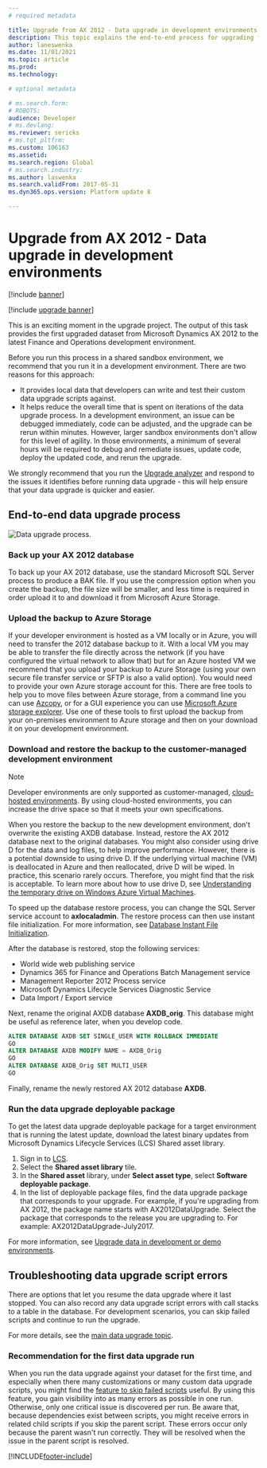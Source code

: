 ```yaml
---
# required metadata

title: Upgrade from AX 2012 - Data upgrade in development environments
description: This topic explains the end-to-end process for upgrading from Microsoft Dynamics AX 2012 to the latest Finance and Operations development environment.
author: laneswenka
ms.date: 11/01/2021
ms.topic: article
ms.prod: 
ms.technology: 

# optional metadata

# ms.search.form: 
# ROBOTS: 
audience: Developer
# ms.devlang: 
ms.reviewer: sericks
# ms.tgt_pltfrm: 
ms.custom: 106163
ms.assetid: 
ms.search.region: Global
# ms.search.industry: 
ms.author: laswenka
ms.search.validFrom: 2017-05-31
ms.dyn365.ops.version: Platform update 8

---
```


# Upgrade from AX 2012 - Data upgrade in development environments

[!include [banner](../includes/banner.md)]

[!include [upgrade banner](../includes/upgrade-banner.md)]

This is an exciting moment in the upgrade project. The output of this task provides the first upgraded dataset from Microsoft Dynamics AX 2012 to the latest Finance and Operations development environment.

Before you run this process in a shared sandbox environment, we recommend that you run it in a development environment. There are two reasons for this approach:

- It provides local data that developers can write and test their custom data upgrade scripts against.
- It helps reduce the overall time that is spent on iterations of the data upgrade process. In a development environment, an issue can be debugged immediately, code can be adjusted, and the upgrade can be rerun within minutes. However, larger sandbox environments don't allow for this level of agility. In those environments, a minimum of several hours will be required to debug and remediate issues, update code, deploy the updated code, and rerun the upgrade.

We strongly recommend that you run the [Upgrade analyzer](upgrade-analyzer-tool.md) and respond to the issues it identifies before running data upgrade - this will help ensure that your data upgrade is quicker and easier.

## End-to-end data upgrade process

![Data upgrade process.](media/endToEndDataUpgradeProcess.png)

### Back up your AX 2012 database

To back up your AX 2012 database, use the standard Microsoft SQL Server process to produce a BAK file. If you use the compression option when you create the backup, the file size will be smaller, and less time is required in order upload it to and download it from Microsoft Azure Storage.

### Upload the backup to Azure Storage

If your developer environment is hosted as a VM locally or in Azure, you will need to transfer the 2012 database backup to it. With a local VM you may be able to transfer the file directly across the network (if you have configured the virtual network to allow that) but for an Azure hosted VM we recommend that you upload your backup to Azure Storage (using your own secure file transfer service or SFTP is also a valid option). You would need to provide your own Azure storage account for this. There are free tools to help you to move files between Azure storage, from a command line you can use [Azcopy](/azure/storage/storage-use-azcopy), or for a GUI experience you can use [Microsoft Azure storage explorer](https://storageexplorer.com/). Use one of these tools to first upload the backup from your on-premises environment to Azure storage and then on your download it on your development environment.

### Download and restore the backup to the customer-managed development environment

> [!NOTE]
> Developer environments are only supported as customer-managed, [cloud-hosted environments](../dev-tools/access-instances.md). By using cloud-hosted environments, you can increase the drive space so that it meets your own specifications.  

When you restore the backup to the new development environment, don't overwrite the existing AXDB database. Instead, restore the AX 2012 database next to the original databases. You might also consider using drive D for the data and log files, to help improve performance. However, there is a potential downside to using drive D. If the underlying virtual machine (VM) is deallocated in Azure and then reallocated, drive D will be wiped. In practice, this scenario rarely occurs. Therefore, you might find that the risk is acceptable. To learn more about how to use drive D, see [Understanding the temporary drive on Windows Azure Virtual Machines](/archive/blogs/mast/understanding-the-temporary-drive-on-windows-azure-virtual-machines).

To speed up the database restore process, you can change the SQL Server service account to **axlocaladmin**. The restore process can then use instant file initialization. For more information, see [Database Instant File Initialization](/sql/relational-databases/databases/database-instant-file-initialization).

After the database is restored, stop the following services:

- World wide web publishing service
- Dynamics 365 for Finance and Operations Batch Management service
- Management Reporter 2012 Process service
- Microsoft Dynamics Lifecycle Services Diagnostic Service
- Data Import / Export service

Next, rename the original AXDB database **AXDB_orig**. This database might be useful as reference later, when you develop code.
```sql
ALTER DATABASE AXDB SET SINGLE_USER WITH ROLLBACK IMMEDIATE
GO
ALTER DATABASE AXDB MODIFY NAME = AXDB_Orig
GO
ALTER DATABASE AXDB_Orig SET MULTI_USER
GO
```

Finally, rename the newly restored AX 2012 database **AXDB**.

### Run the data upgrade deployable package 

To get the latest data upgrade deployable package for a target environment that is running the latest update, download the latest binary updates from Microsoft Dynamics Lifecycle Services (LCS) Shared asset library.

1. Sign in to [LCS](https://lcs.dynamics.com/).
2. Select the **Shared asset library** tile.
3. In the **Shared asset** library, under **Select asset type**, select **Software deployable package**.
4. In the list of deployable package files, find the data upgrade package that corresponds to your upgrade. For example, if you're upgrading from AX 2012, the package name starts with AX2012DataUpgrade. Select the package that corresponds to the release you are upgrading to. For example: AX2012DataUpgrade-July2017.

For more information, see [Upgrade data in development or demo environments](upgrade-data-to-latest-update.md). 

## Troubleshooting data upgrade script errors

There are options that let you resume the data upgrade where it last stopped. You can also record any data upgrade script errors with call stacks to a table in the database. For development scenarios, you can skip failed scripts and continue to run the upgrade.

For more details, see the [main data upgrade topic](upgrade-data-to-latest-update.md#troubleshoot-upgrade-script-errors).

### Recommendation for the first data upgrade run

When you run the data upgrade against your dataset for the first time, and especially when there many customizations or many custom data upgrade scripts, you might find the [feature to skip failed scripts](upgrade-data-to-latest-update.md) useful. By using this feature, you gain visibility into as many errors as possible in one run. Otherwise, only one critical issue is discovered per run. Be aware that, because dependencies exist between scripts, you might receive errors in related child scripts if you skip the parent script. These errors occur only because the parent wasn't run correctly. They will be resolved when the issue in the parent script is resolved.


[!INCLUDE[footer-include](../../../includes/footer-banner.md)]
